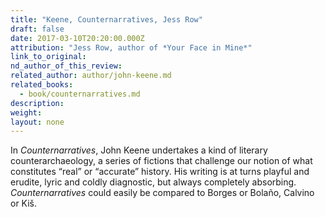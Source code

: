 ```yaml
---
title: "Keene, Counternarratives, Jess Row"
draft: false
date: 2017-03-10T20:20:00.000Z
attribution: "Jess Row, author of *Your Face in Mine*"
link_to_original:
nd_author_of_this_review:
related_author: author/john-keene.md
related_books:
  - book/counternarratives.md
description:
weight:
layout: none
---
```

In *Counternarratives*, John Keene undertakes a kind of literary counterarchaeology, a series of fictions that challenge our notion of what constitutes “real” or “accurate” history. His writing is at turns playful and erudite, lyric and coldly diagnostic, but always completely absorbing. *Counternarratives* could easily be compared to Borges or Bolaño, Calvino or Kiš.

